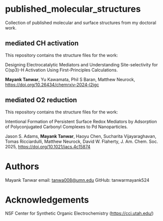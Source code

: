 # published_molecular_structures
 Collection of published molecular and surface structures from my doctoral work.


## mediated CH activation
This repository contains the structure files for the work: 

Designing Electrocatalytic Mediators and Understanding Site-selectivity for C(sp3)-H Activation Using First-Principles Calculations.

**Mayank Tanwar**, Yu Kawamata, Phil S Baran, Matthew Neurock, https://doi.org/10.26434/chemrxiv-2024-l2jgc


## mediated O2 reduction
This repository contains the structure files for the work: 

Intentional Formation of Persistent Surface Redox Mediators by Adsorption of Polyconjugated Carbonyl Complexes to Pd Nanoparticles. 

Jason S. Adams, **Mayank Tanwar**, Haoyu Chen, Sucharita Vijayaraghavan, Tomas Ricciardulli, Matthew Neurock, David W. Flaherty, J. Am. Chem. Soc. 2025, https://doi.org/10.1021/jacs.4c15874




# Authors
Mayank Tanwar
email: tanwa008@umn.edu
GitHub: tanwarmayank524

# Acknowledgements
NSF Center for Synthetic Organic Electrochemistry (https://cci.utah.edu/)

